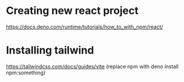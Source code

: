 # Creating new react project

https://docs.deno.com/runtime/tutorials/how_to_with_npm/react/

# Installing tailwind

https://tailwindcss.com/docs/guides/vite (replace npm with deno install
npm:something)

